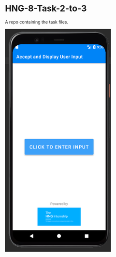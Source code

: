 # HNG-8-Task-2-to-3
A repo containing the task files.

<img src="User Input App 1.png" width="350px"/>
